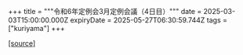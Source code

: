 +++
title = """令和6年定例会3月定例会議（4日目）"""
date = 2025-03-03T15:00:00.000Z
expiryDate = 2025-05-27T06:30:59.744Z
tags = ["kuriyama"]
+++


[[source]](https://www.town.kuriyama.hokkaido.jp/site/gikai/30937.html)
